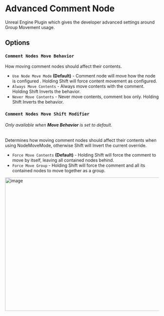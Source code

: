 # Advanced Comment Node
Unreal Engine Plugin which gives the developer advanced settings around Group Movement usage.
## Options
### `Comment Nodes Move Behavior`
How moving comment nodes should affect their contents.
  - `Use Node Move Mode`  **(Default)** - Comment node will move how the node is configured . Holding Shift will force content movement as configured.
  - `Always Move Contents` - Always move contents with the comment. Holding Shift Inverts the behavior.
  - `Never Move Contents` - Never move contents, comment box only. Holding Shift Inverts the behavior.

### `Comment Nodes Move Shift Modifier`
###### *Only available when **Move Behavior** is set to default.*
Determines how moving comment nodes should affect their contents when using NodeMoveMode, otherwise Shift will Invert the current override.
- `Force Move Contents` **(Default)** - Holding Shift will force the comment to move by itself, leaving all contained nodes behind.
- `Force Move Group` - Holding Shift will force the comment and all its contained nodes to move together as a group.

<img width="818" height="435" alt="image" src="https://github.com/user-attachments/assets/6be163fa-1e87-4c22-a1a1-22c2ca702c10" />

